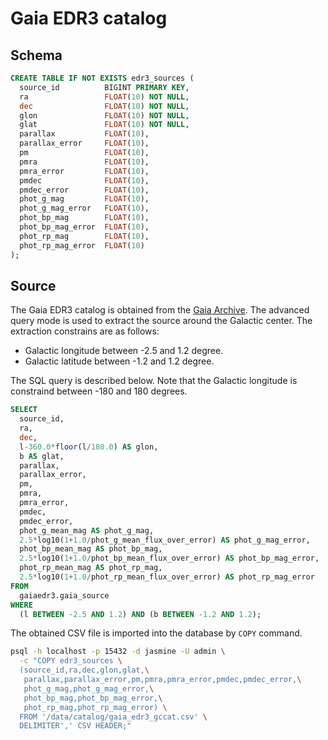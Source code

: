 # Gaia EDR3 catalog

## Schema

``` sql
CREATE TABLE IF NOT EXISTS edr3_sources (
  source_id          BIGINT PRIMARY KEY,
  ra                 FLOAT(10) NOT NULL,
  dec                FLOAT(10) NOT NULL,
  glon               FLOAT(10) NOT NULL,
  glat               FLOAT(10) NOT NULL,
  parallax           FLOAT(10),
  parallax_error     FLOAT(10),
  pm                 FLOAT(10),
  pmra               FLOAT(10),
  pmra_error         FLOAT(10),
  pmdec              FLOAT(10),
  pmdec_error        FLOAT(10),
  phot_g_mag         FLOAT(10),
  phot_g_mag_error   FLOAT(10),
  phot_bp_mag        FLOAT(10),
  phot_bp_mag_error  FLOAT(10),
  phot_rp_mag        FLOAT(10),
  phot_rp_mag_error  FLOAT(10)
);
```

## Source

The Gaia EDR3 catalog is obtained from the [Gaia Archive][gaia]. The advanced query mode is used to extract the source around the Galactic center. The extraction constrains are as follows:

- Galactic longitude between -2.5 and 1.2 degree.
- Galactic latitude between -1.2 and 1.2 degree.

The SQL query is described below. Note that the Galactic longitude is constraind between -180 and 180 degrees.

``` sql
SELECT
  source_id,
  ra,
  dec,
  l-360.0*floor(l/180.0) AS glon,
  b AS glat,
  parallax,
  parallax_error,
  pm,
  pmra,
  pmra_error,
  pmdec,
  pmdec_error,
  phot_g_mean_mag AS phot_g_mag,
  2.5*log10(1+1.0/phot_g_mean_flux_over_error) AS phot_g_mag_error,
  phot_bp_mean_mag AS phot_bp_mag,
  2.5*log10(1+1.0/phot_bp_mean_flux_over_error) AS phot_bp_mag_error,
  phot_rp_mean_mag AS phot_rp_mag,
  2.5*log10(1+1.0/phot_rp_mean_flux_over_error) AS phot_rp_mag_error
FROM
  gaiaedr3.gaia_source
WHERE
  (l BETWEEN -2.5 AND 1.2) AND (b BETWEEN -1.2 AND 1.2);
```

The obtained CSV file is imported into the database by `COPY` command.

``` sh
psql -h localhost -p 15432 -d jasmine -U admin \
  -c "COPY edr3_sources \
  (source_id,ra,dec,glon,glat,\
   parallax,parallax_error,pm,pmra,pmra_error,pmdec,pmdec_error,\
   phot_g_mag,phot_g_mag_error,\
   phot_bp_mag,phot_bp_mag_error,\
   phot_rp_mag,phot_rp_mag_error) \
  FROM '/data/catalog/gaia_edr3_gccat.csv' \
  DELIMITER',' CSV HEADER;"
```

[gaia]: https://gea.esac.esa.int/archive/
